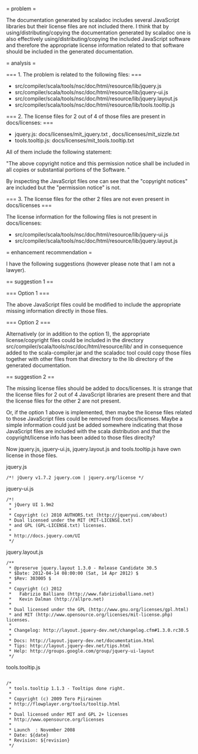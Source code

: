 = problem =

The documentation generated by scaladoc includes several JavaScript libraries but their license files are not included there.
I think that by using/distributing/copying the documentation generated by scaladoc one is also effectively using/distributing/copying the included JavaScript software and therefore the appropriate license information related to that software should be included in the generated documentation.

= analysis =

=== 1. The problem is related to the following files: ===

 * src/compiler/scala/tools/nsc/doc/html/resource/lib/jquery.js
 * src/compiler/scala/tools/nsc/doc/html/resource/lib/jquery-ui.js 
 * src/compiler/scala/tools/nsc/doc/html/resource/lib/jquery.layout.js 
 * src/compiler/scala/tools/nsc/doc/html/resource/lib/tools.tooltip.js 

=== 2. The license files for 2 out of 4 of those files are present in docs/licenses: ===

 * jquery.js: docs/licenses/mit_jquery.txt , docs/licenses/mit_sizzle.txt 
 * tools.tooltip.js: docs/licenses/mit_tools.tooltip.txt 

All of them include the following statement:
 
"The above copyright notice and this permission notice shall be included in 
all copies or substantial portions of the Software. "

By inspecting the JavaScript files one can see that the "copyright notices" are included but the "permission notice" is not.

=== 3. The license files for the other 2 files are not even present in docs/licenses ===

The license information for the following files is not present in docs/licenses:

 * src/compiler/scala/tools/nsc/doc/html/resource/lib/jquery-ui.js 
 * src/compiler/scala/tools/nsc/doc/html/resource/lib/jquery.layout.js 

= enhancement recommendation =

I have the following suggestions (however please note that I am not a lawyer).

== suggestion 1 ==

=== Option 1 ===

The above JavaScript files could be modified to include the appropriate missing information directly in those files.

=== Option 2 ===

Alternatively (or in addition to the option 1), the appropriate license/copyright files could be included in the directory src/compiler/scala/tools/nsc/doc/html/resource/lib/ and in consequence added to the scala-compiler.jar and the scaladoc tool could copy those files together with other files from that directory to the lib directory of the generated documentation.

== suggestion 2 ==

The missing license files should be added to docs/licenses. It is strange that the license files for 2 out of 4 JavaScript libraries are present there and that the license files for the other 2 are not present.

Or, if the option 1 above is implemented, then maybe the license files related to those JavaScript files could be removed from docs/licenses. Maybe a simple information could just be added somewhere indicating that those JavaScript files are included with the scala distribution and that the copyright/license info has been added to those files direclty?

Now jquery.js, jquery-ui.js, jquery.layout.js and tools.tooltip.js have own license in those files.

jquery.js

```
/*! jQuery v1.7.2 jquery.com | jquery.org/license */
```

jquery-ui.js

```
/*!
 * jQuery UI 1.9m2
 *
 * Copyright (c) 2010 AUTHORS.txt (http://jqueryui.com/about)
 * Dual licensed under the MIT (MIT-LICENSE.txt)
 * and GPL (GPL-LICENSE.txt) licenses.
 *
 * http://docs.jquery.com/UI
 */
```

jquery.layout.js

```
/**
 * @preserve jquery.layout 1.3.0 - Release Candidate 30.5
 * $Date: 2012-04-14 08:00:00 (Sat, 14 Apr 2012) $
 * $Rev: 303005 $
 *
 * Copyright (c) 2012 
 *   Fabrizio Balliano (http://www.fabrizioballiano.net)
 *   Kevin Dalman (http://allpro.net)
 *
 * Dual licensed under the GPL (http://www.gnu.org/licenses/gpl.html)
 * and MIT (http://www.opensource.org/licenses/mit-license.php) licenses.
 *
 * Changelog: http://layout.jquery-dev.net/changelog.cfm#1.3.0.rc30.5
 *
 * Docs: http://layout.jquery-dev.net/documentation.html
 * Tips: http://layout.jquery-dev.net/tips.html
 * Help: http://groups.google.com/group/jquery-ui-layout
 */
```

tools.tooltip.js

```

/*
 * tools.tooltip 1.1.3 - Tooltips done right.
 * 
 * Copyright (c) 2009 Tero Piirainen
 * http://flowplayer.org/tools/tooltip.html
 *
 * Dual licensed under MIT and GPL 2+ licenses
 * http://www.opensource.org/licenses
 *
 * Launch  : November 2008
 * Date: ${date}
 * Revision: ${revision} 
 */
```
